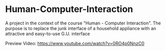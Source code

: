 # Human-Computer-Interaction
A project in the context of the course "Human - Computer Interaction". Τhe purpose is to replace the junk interface of a household appliance with an attractive and easy-to-use G.U. interface

Preview Video:
https://www.youtube.com/watch?v=0RO4p0NnzC0
